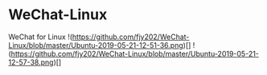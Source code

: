 # WeChat-Linux
WeChat for Linux
!(https://github.com/fjy202/WeChat-Linux/blob/master/Ubuntu-2019-05-21-12-51-36.png)[]
!(https://github.com/fjy202/WeChat-Linux/blob/master/Ubuntu-2019-05-21-12-57-38.png)[]
